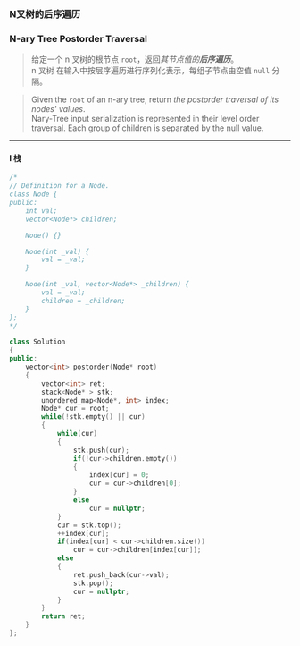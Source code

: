 ### N叉树的后序遍历
### N-ary Tree Postorder Traversal

> 给定一个 n 叉树的根节点 `root`，返回*其节点值的**后序遍历***。  
> n 叉树 在输入中按层序遍历进行序列化表示，每组子节点由空值 `null` 分隔。  

> Given the `root` of an n-ary tree, return *the postorder traversal of its nodes' values*.  
> Nary-Tree input serialization is represented in their level order traversal. Each group of children is separated by the null value.  

----------

#### I 栈

```cpp
/*
// Definition for a Node.
class Node {
public:
    int val;
    vector<Node*> children;

    Node() {}

    Node(int _val) {
        val = _val;
    }

    Node(int _val, vector<Node*> _children) {
        val = _val;
        children = _children;
    }
};
*/

class Solution
{
public:
    vector<int> postorder(Node* root) 
    {
        vector<int> ret;
        stack<Node* > stk;
        unordered_map<Node*, int> index;
        Node* cur = root;
        while(!stk.empty() || cur)
        {
            while(cur)
            {
                stk.push(cur);
                if(!cur->children.empty())
                {
                    index[cur] = 0;
                    cur = cur->children[0];
                }
                else
                    cur = nullptr;
            }
            cur = stk.top();
            ++index[cur];
            if(index[cur] < cur->children.size())
                cur = cur->children[index[cur]];
            else
            {
                ret.push_back(cur->val);
                stk.pop();
                cur = nullptr;
            }
        }
        return ret;
    }
};
```
